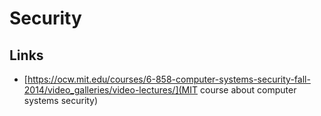 # Security

## Links
* [https://ocw.mit.edu/courses/6-858-computer-systems-security-fall-2014/video_galleries/video-lectures/](MIT course about computer systems security)